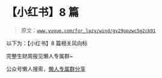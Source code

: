 # 【小红书】8 篇

> 原文：[`www.yuque.com/for_lazy/wind/gv29opzwc5g2cb91`](https://www.yuque.com/for_lazy/wind/gv29opzwc5g2cb91)

以下为：【小红书】8 篇相关风向标

完整生财周报见懒人专属群~

公众号懒人搜索，[懒人专属群分享](https://lazybook.fun/#/blog/group)
